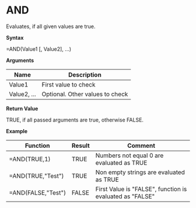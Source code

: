 # AND

Evaluates, if all given values are true.

**Syntax**

=AND(Value1 \[, Value2\], ...)

**Arguments**

| Name        | Description                     |
|-------------|---------------------------------|
| Value1      | First value to check            |
| Value2, ... | Optional. Other values to check |

**Return Value**

TRUE, if all passed arguments are true, otherwise FALSE.

**Example**

| Function           | Result | Comment                                                  |
|--------------------|--------|----------------------------------------------------------|
| =AND(TRUE,1)       | TRUE   | Numbers not equal 0 are evaluated as TRUE                |
| =AND(TRUE,"Test")  | TRUE   | Non empty strings are evaluated as TRUE                  |
| =AND(FALSE,"Test") | FALSE  | First Value is "FALSE", function is evaluated as "FALSE" |
